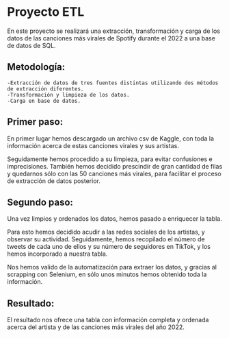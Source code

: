 # Proyecto ETL

En este proyecto se realizará una extracción, transformación y carga de los datos de las canciones más virales de Spotify durante el 2022 a una base de datos de SQL.

## Metodología:

    -Extracción de datos de tres fuentes distintas utilizando dos métodos de extracción diferentes.
    -Transformación y limpieza de los datos.
    -Carga en base de datos.

## Primer paso:

En primer lugar hemos descargado un archivo csv de Kaggle, con toda la información acerca de estas canciones virales y sus artistas.

Seguidamente hemos procedido a su limpieza, para evitar confusiones e imprecisiones. También hemos decidido prescindir de gran cantidad de filas y quedarnos sólo con las 50 canciones más virales, para facilitar el proceso de extracción de datos posterior.


## Segundo paso:

Una vez limpios y ordenados los datos, hemos pasado a enriquecer la tabla. 

Para esto hemos decidido acudir a las redes sociales de los artistas, y observar su actividad. Seguidamente, hemos recopilado el número de tweets de cada uno de ellos y su número de seguidores en TikTok, y los hemos incorporado a nuestra tabla.

Nos hemos valido de la automatización para extraer los datos, y gracias al scrapping con Selenium, en sólo unos minutos hemos obtenido toda la información.


## Resultado:

El resultado nos ofrece una tabla con información completa y ordenada acerca del artista y de las canciones más virales del año 2022.